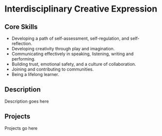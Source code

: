 Interdisciplinary Creative Expression
=====================================

Core Skills
-----------

* Developing a path of self-assessment, self-regulation, and self-reflection.
* Developing creativity through play and imagination.
* Communicating effectively in speaking, listening, writing and performing.
* Building trust, emotional safety, and a culture of collaboration.
* Joining and contributing to communities.
* Being a lifelong learner.

Description
-----------

Description goes here

Projects
--------

Projects go here

